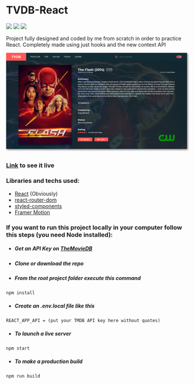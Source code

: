 # TVDB-React
![](https://img.shields.io/netlify/22f25a41-3dfa-4716-88ee-171a3345e7ec?label=Netlify&logo=netlify&style=flat-square)
![](https://img.shields.io/github/repo-size/BraisC/tvdb-react?logo=github&style=flat-square)
![](https://img.shields.io/website?down_message=Down&label=Status&style=flat-square&up_message=Online&url=https%3A%2F%2Freact-tv.braiscao.dev)

Project fully designed and coded by me from scratch in order to practice React.
Completely made using just hooks and the new context API


![Screenshot](https://raw.githubusercontent.com/BraisC/tvdb-react/master/thumbnail.png)

### [Link](https://react-tv.braiscao.dev/) to see it live

### Libraries and techs used:
 * [React](https://reactjs.org/) (Obviously)
 * [react-router-dom](https://reactrouter.com/web/guides/quick-start)
 * [styled-components](https://styled-components.com/)
 * [Framer Motion](https://www.framer.com/motion/)

### If you want to run this project locally in your computer follow this steps (you need Node installed):

* ##### Get an API Key on [TheMovieDB](https://www.themoviedb.org/documentation/api)

* ##### Clone or download the repo

* ##### From the root project folder execute this command
```shell
npm install
```

* ##### Create an .env.local file like this
```shell
REACT_APP_API = (put your TMDB API key here without quotes)
```

* ##### To launch a live server
```shell
npm start
```

* ##### To make a production build
```shell
npm run build
```
